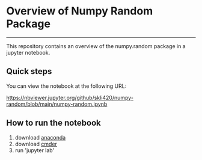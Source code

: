 # Overview of Numpy Random Package

***

This repository contains an overview of the numpy.random package in a jupyter notebook.

## Quick steps
You can view the notebook at the following URL:

https://nbviewer.jupyter.org/github/skli420/numpy-random/blob/main/numpy-random.ipynb

## How to run the notebook

1. download [anaconda](https://docs.anaconda.com/anaconda/install/index.html)
2. download [cmder](https://cmder.net/)
3. run 'jupyter lab' 

